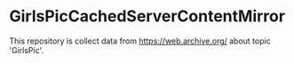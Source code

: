 # GirlsPicCachedServerContentMirror
This repository is collect data from https://web.archive.org/ about topic 'GirlsPic'.
